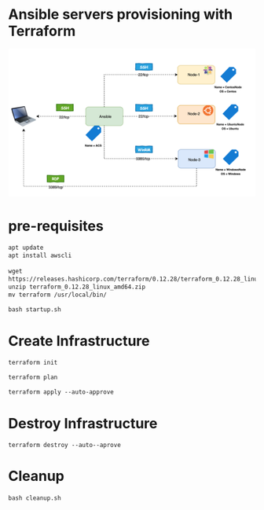 # Ansible servers provisioning with Terraform

![Alt text](https://github.com/PrasadTelasula/Ansible/blob/master/arch_diag/arch_diag.png?raw=true "Architecture")

# pre-requisites 

````
apt update
apt install awscli

wget https://releases.hashicorp.com/terraform/0.12.28/terraform_0.12.28_linux_amd64.zip
unzip terraform_0.12.28_linux_amd64.zip
mv terraform /usr/local/bin/
````

````
bash startup.sh
````

# Create Infrastructure
````
terraform init
````
````
terraform plan
````
````
terraform apply --auto-approve
````

# Destroy Infrastructure
````
terraform destroy --auto--aprove
````

# Cleanup 
````
bash cleanup.sh
````
